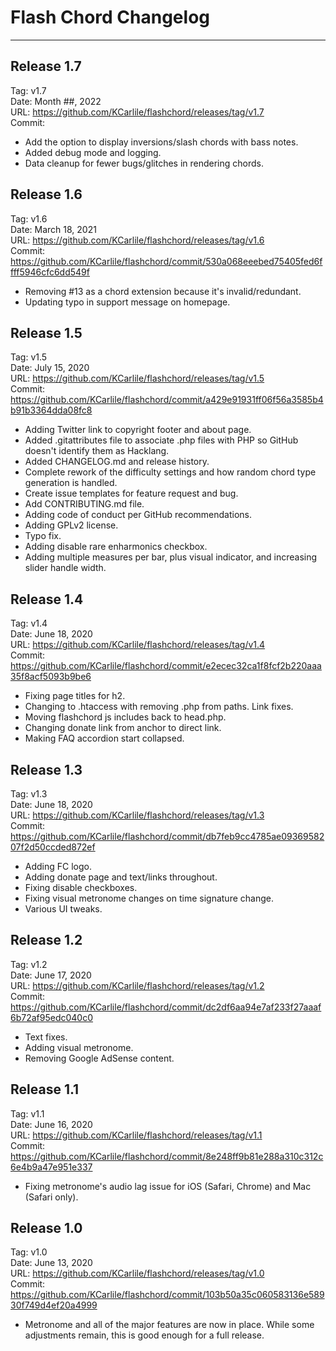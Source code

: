 # Flash Chord Changelog
---

## Release 1.7
Tag: v1.7<br />
Date: Month ##, 2022<br />
URL: https://github.com/KCarlile/flashchord/releases/tag/v1.7<br />
Commit: <br />

- Add the option to display inversions/slash chords with bass notes.
- Added debug mode and logging.
- Data cleanup for fewer bugs/glitches in rendering chords.


## Release 1.6
Tag: v1.6<br />
Date: March 18, 2021<br />
URL: https://github.com/KCarlile/flashchord/releases/tag/v1.6<br />
Commit: https://github.com/KCarlile/flashchord/commit/530a068eeebed75405fed6ffff5946cfc6dd549f<br />

- Removing #13 as a chord extension because it's invalid/redundant.
- Updating typo in support message on homepage.


## Release 1.5
Tag: v1.5<br />
Date: July 15, 2020<br />
URL: https://github.com/KCarlile/flashchord/releases/tag/v1.5<br />
Commit: https://github.com/KCarlile/flashchord/commit/a429e91931ff06f56a3585b4b91b3364dda08fc8<br />

- Adding Twitter link to copyright footer and about page.
- Added .gitattributes file to associate .php files with PHP so GitHub doesn't identify them as Hacklang.
- Added CHANGELOG.md and release history.
- Complete rework of the difficulty settings and how random chord type generation is handled.
- Create issue templates for feature request and bug.
- Add CONTRIBUTING.md file.
- Adding code of conduct per GitHub recommendations.
- Adding GPLv2 license.
- Typo fix.
- Adding disable rare enharmonics checkbox.
- Adding multiple measures per bar, plus visual indicator, and increasing slider handle width.


## Release 1.4
Tag: v1.4<br />
Date: June 18, 2020<br />
URL: https://github.com/KCarlile/flashchord/releases/tag/v1.4<br />
Commit: https://github.com/KCarlile/flashchord/commit/e2ecec32ca1f8fcf2b220aaa35f8acf5093b9be6

- Fixing page titles for h2.
- Changing to .htaccess with removing .php from paths. Link fixes.
- Moving flashchord js includes back to head.php.
- Changing donate link from anchor to direct link.
- Making FAQ accordion start collapsed.


## Release 1.3
Tag: v1.3<br />
Date: June 18, 2020<br />
URL: https://github.com/KCarlile/flashchord/releases/tag/v1.3<br />
Commit: https://github.com/KCarlile/flashchord/commit/db7feb9cc4785ae0936958207f2d50ccded872ef

- Adding FC logo.
- Adding donate page and text/links throughout.
- Fixing disable checkboxes.
- Fixing visual metronome changes on time signature change.
- Various UI tweaks.


## Release 1.2
Tag: v1.2<br />
Date: June 17, 2020<br />
URL: https://github.com/KCarlile/flashchord/releases/tag/v1.2<br />
Commit: https://github.com/KCarlile/flashchord/commit/dc2df6aa94e7af233f27aaaf6b72af95edc040c0

- Text fixes.
- Adding visual metronome.
- Removing Google AdSense content.


## Release 1.1
Tag: v1.1<br />
Date: June 16, 2020<br />
URL: https://github.com/KCarlile/flashchord/releases/tag/v1.1<br />
Commit: https://github.com/KCarlile/flashchord/commit/8e248ff9b81e288a310c312c6e4b9a47e951e337

- Fixing metronome's audio lag issue for iOS (Safari, Chrome) and Mac (Safari only).


## Release 1.0
Tag: v1.0<br />
Date: June 13, 2020<br />
URL: https://github.com/KCarlile/flashchord/releases/tag/v1.0<br />
Commit: https://github.com/KCarlile/flashchord/commit/103b50a35c060583136e58930f749d4ef20a4999

- Metronome and all of the major features are now in place. While some adjustments remain, this is good enough for a full release.
